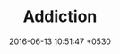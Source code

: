 ---
layout: default
title:  "Addiction"
date:   2016-06-13 10:51:47 +0530
img: image-4.png
category: "Homepage"
---
